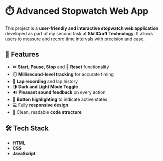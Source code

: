 # ⏱️ Advanced Stopwatch Web App

This project is a **user-friendly and interactive stopwatch web application** developed as part of my second task at **SkillCraft Technology**. It allows users to measure and record time intervals with precision and ease.

## 🌟 Features

- ⏯️ **Start, Pause, Stop** and 🔁 **Reset** functionality  
- ⏱️ **Millisecond-level tracking** for accurate timing  
- 📍 **Lap recording** and lap history  
- 🌗 **Dark and Light Mode Toggle**  
- 🔊 **Pleasant sound feedback** on every action  
- 🎨 **Button highlighting** to indicate active states  
- 💻 Fully **responsive design**  
- 📜 Clean, readable **code structure**

## 🛠️ Tech Stack

- **HTML**
- **CSS**
- **JavaScript**

